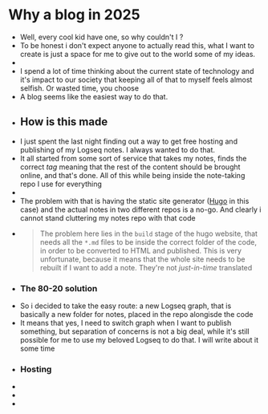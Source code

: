 # Why a blog in 2025
- Well, every cool kid have one, so why couldn't I ?
- To be honest i don't expect anyone to actually read this, what I want to create is just a space for me to give out to the world some of my ideas.
-
- I spend a lot of time thinking about the current state of technology and it's impact to our society that keeping all of that to myself feels almost selfish. Or wasted time, you choose
- A blog seems like the easiest way to do that.
- ## How is this made
- I just spent the last night finding out a way to get free hosting and publishing of my Logseq notes. I always wanted to do that.
- It all started from some sort of service that takes my notes, finds the correct *tag* meaning that the rest of the content should be brought online, and that's done. All of this while being inside the note-taking repo I use for everything
-
- The problem with that is having the static site generator ([Hugo](https://gohugo.io/) in this case) and the actual notes in two different repos is a no-go. And clearly i cannot stand cluttering my notes repo with that code
- > The problem here lies in the `build` stage of the hugo website, that needs all the `*.md` files to be inside the correct folder of the code, in order to be converted to HTML and published. This is very unfortunate, because it means that the whole site needs to be rebuilt if I want to add a note. They're not *just-in-time* translated
- ### The 80-20 solution
- So i decided to take the easy route:  a new Logseq graph, that is basically a new folder for notes, placed in the repo alongisde the code
- It means that yes, I need to switch graph when I want to publish something, but separation of concerns is not a big deal, while it's still possible for me to use my beloved Logseq to do that. I will write about it some time
- ### Hosting
-
-
-